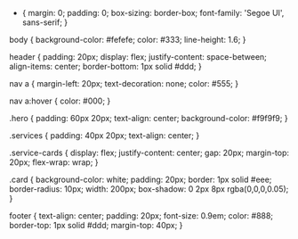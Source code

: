 * {
  margin: 0;
  padding: 0;
  box-sizing: border-box;
  font-family: 'Segoe UI', sans-serif;
}

body {
  background-color: #fefefe;
  color: #333;
  line-height: 1.6;
}

header {
  padding: 20px;
  display: flex;
  justify-content: space-between;
  align-items: center;
  border-bottom: 1px solid #ddd;
}

nav a {
  margin-left: 20px;
  text-decoration: none;
  color: #555;
}

nav a:hover {
  color: #000;
}

.hero {
  padding: 60px 20px;
  text-align: center;
  background-color: #f9f9f9;
}

.services {
  padding: 40px 20px;
  text-align: center;
}

.service-cards {
  display: flex;
  justify-content: center;
  gap: 20px;
  margin-top: 20px;
  flex-wrap: wrap;
}

.card {
  background-color: white;
  padding: 20px;
  border: 1px solid #eee;
  border-radius: 10px;
  width: 200px;
  box-shadow: 0 2px 8px rgba(0,0,0,0.05);
}

footer {
  text-align: center;
  padding: 20px;
  font-size: 0.9em;
  color: #888;
  border-top: 1px solid #ddd;
  margin-top: 40px;
}
